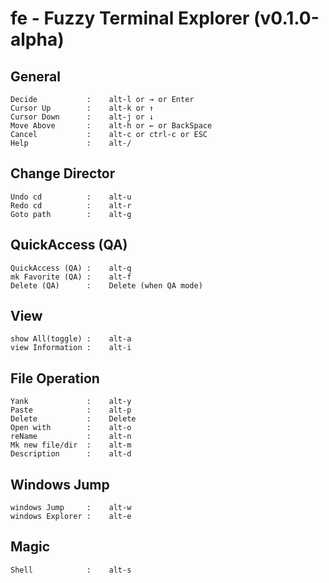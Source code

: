 # fe - Fuzzy Terminal Explorer (v0.1.0-alpha)

## General
```
Decide           :    alt-l or → or Enter
Cursor Up        :    alt-k or ↑
Cursor Down      :    alt-j or ↓
Move Above       :    alt-h or ← or BackSpace
Cancel           :    alt-c or ctrl-c or ESC
Help             :    alt-/
```

## Change Director
```
Undo cd          :    alt-u
Redo cd          :    alt-r
Goto path        :    alt-g
```

## QuickAccess (QA)
```
QuickAccess (QA) :    alt-q
mk Favorite (QA) :    alt-f
Delete (QA)      :    Delete (when QA mode)
```

## View    
```
show All(toggle) :    alt-a
view Information :    alt-i
```

## File Operation
```
Yank             :    alt-y
Paste            :    alt-p
Delete           :    Delete
Open with        :    alt-o
reName           :    alt-n
Mk new file/dir  :    alt-m
Description      :    alt-d
```

## Windows Jump
```
windows Jump     :    alt-w
windows Explorer :    alt-e
```

## Magic
```
Shell            :    alt-s
```
